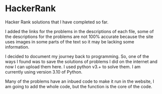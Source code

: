 # HackerRank
Hacker Rank solutions that I have completed so far.

I added the links for the problems in the descriptions of each file, some of the descriptions for the problems are not 100% accurate because the site uses images in some parts of the text so it may be lacking some information.

I decided to document my journey back to programming. So, one of the ways I found was to save the solutions of problems I did on the internet and now I can upload them here.
I used python v3.+ to solve them. I am currently using version 3.10 of Python.

Many of the problems have an inbued code to make it run in the website, I am going to add the whole code, but the function is the core of the code.
